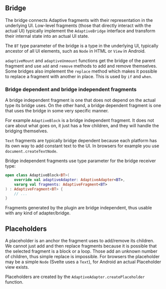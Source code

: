 ## Bridge

The bridge connects Adaptive fragments with their representation in the underlying
UI. Low-level fragments (those that directly interact with the actual UI)
typically implement the `AdaptiveBridge` interface and transform their internal
state into an actual UI state.

The `BT` type parameter of the bridge is a type in the underlying UI, typically
ancestor of all UI elements, such as `Node` in HTML or `View` in Android.

`adaptiveMount` and `adaptiveUnmount` functions get the bridge of the parent fragment
and use `add` and `remove` methods to add and remove themselves. Some bridges
also implement the `replace` method which makes it possible to replace a
fragment with another in place. This is used by `if` and `when`.

### Bridge dependent and bridge independent fragments

A bridge independent fragment is one that does not depend on the actual type
its bridge uses. On the other hand, a bridge dependent fragment is one
that uses the bridge in some very specific manner.

For example `AdaptiveBlock` is a bridge independent fragment. It does not care
about what goes on, it just has a few children, and they will handle the
bridging themselves.

`Text` fragments are typically bridge dependent because each platform has its
own way to add constant text to the UI. In browsers for example you use
`document.createTextNode`.

Bridge independent fragments use type parameter for the bridge receiver type:

```kotlin
open class AdaptiveBlock<BT>(
    override val adaptiveAdapter: AdaptiveAdapter<BT>,
    vararg val fragments: AdaptiveFragment<BT>
) : AdaptiveFragment<BT> {
    // ...
}
```

Fragments generated by the plugin are bridge independent, thus usable with any
kind of adapter/bridge.

## Placeholders

A placeholder is an anchor the fragment uses to add/remove its children. We cannot
just add and then replace fragments because it is possible that the selected
fragment is a block or a loop. Those add an unknown number of children, thus simple
replace is impossible. For browsers the placeholder may be a simple `Node`
(Svelte uses a `Text`), for Android an actual Placeholder view exists.

Placeholders are created by the `AdaptiveAdapter.createPlaceholder` function.